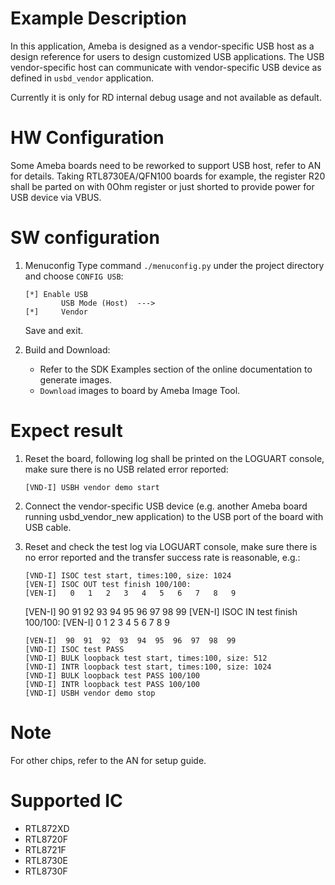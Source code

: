 # Example Description

In this application, Ameba is designed as a vendor-specific USB host as a design reference for users to design customized USB applications. The USB vendor-specific host can communicate with vendor-specific USB device as defined in `usbd_vendor` application.

Currently it is only for RD internal debug usage and not available as default.

# HW Configuration

Some Ameba boards need to be reworked to support USB host, refer to AN for details.
Taking RTL8730EA/QFN100 boards for example, the register R20 shall be parted on with 0Ohm register or just shorted to provide power for USB device via VBUS.

# SW configuration

1. Menuconfig
	Type command `./menuconfig.py` under the project directory and choose `CONFIG USB`:
	```
	[*] Enable USB
			USB Mode (Host)  --->
	[*] 	Vendor
	```
	Save and exit.

2. Build and Download:
   * Refer to the SDK Examples section of the online documentation to generate images.
   * `Download` images to board by Ameba Image Tool.

# Expect result

1. Reset the board, following log shall be printed on the LOGUART console, make sure there is no USB related error reported:
	```
	[VND-I] USBH vendor demo start
	```
2. Connect the vendor-specific USB device (e.g. another Ameba board running usbd_vendor_new application) to the USB port of the board with USB cable.

3. Reset and check the test log via LOGUART console, make sure there is no error reported and the transfer success rate is reasonable, e.g.:
	```
	[VND-I] ISOC test start, times:100, size: 1024
	[VEN-I] ISOC OUT test finish 100/100:
	[VEN-I]   0   1   2   3   4   5   6   7   8   9

	```
	[VEN-I]  90  91  92  93  94  95  96  97  98  99
	[VEN-I] ISOC IN test finish 100/100:
	[VEN-I]   0   1   2   3   4   5   6   7   8   9

	```
	[VEN-I]  90  91  92  93  94  95  96  97  98  99
	[VND-I] ISOC test PASS
	[VND-I] BULK loopback test start, times:100, size: 512
	[VND-I] INTR loopback test start, times:100, size: 1024
	[VND-I] BULK loopback test PASS 100/100
	[VND-I] INTR loopback test PASS 100/100
	[VND-I] USBH vendor demo stop
# Note

For other chips, refer to the AN for setup guide.

# Supported IC

- RTL872XD
- RTL8720F
- RTL8721F
- RTL8730E
- RTL8730F
